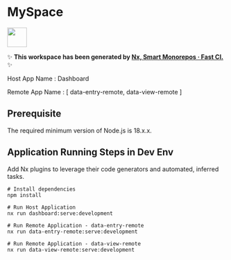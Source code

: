 # MySpace

<a alt="Nx logo" href="https://nx.dev" target="_blank" rel="noreferrer"><img src="https://raw.githubusercontent.com/nrwl/nx/master/images/nx-logo.png" width="45"></a>

✨ **This workspace has been generated by [Nx, Smart Monorepos · Fast CI.](https://nx.dev)** ✨

Host App Name : Dashboard

Remote App Name : [ data-entry-remote, data-view-remote ]

## Prerequisite

The required minimum version of Node.js is 18.x.x.

## Application Running Steps in Dev Env

Add Nx plugins to leverage their code generators and automated, inferred tasks.

```
# Install dependencies
npm install

# Run Host Application
nx run dashboard:serve:development

# Run Remote Application - data-entry-remote
nx run data-entry-remote:serve:development

# Run Remote Application - data-view-remote
nx run data-view-remote:serve:development

```


